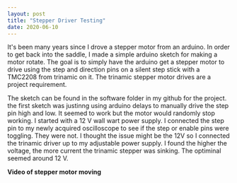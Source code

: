 ```yaml
---
layout: post
title: "Stepper Driver Testing"
date: 2020-06-10
---
```

It's been many years since I drove a stepper motor from an arduino.  In order to get back into the saddle, I made a simple arduino sketch for making a motor rotate.  The goal is to simply have the arduino get a stepper motor to drive using the step and direction pins on a silent step stick with a TMC2208 from trinamic on it.  The trinamic stepper motor drives are a project requirement.

The sketch can be found in the software folder in my github for the project.  the first sketch was justinng using arduino delays to manually drive the step pin high and low.  It seemed to work but the motor would randomly stop working.  I started with a 12 V wall wart power supply.  I connected the step pin to my newly acquired oscilloscope to see if the step or enable pins were toggling.  They were not.  I thought the issue might be the 12V so I connected the trinamic driver up to my adjustable power supply.  I found the higher the voltage, the more current the trinamic stepper was sinking.  The optiminal seemed around 12 V.  

**Video of stepper motor moving**
